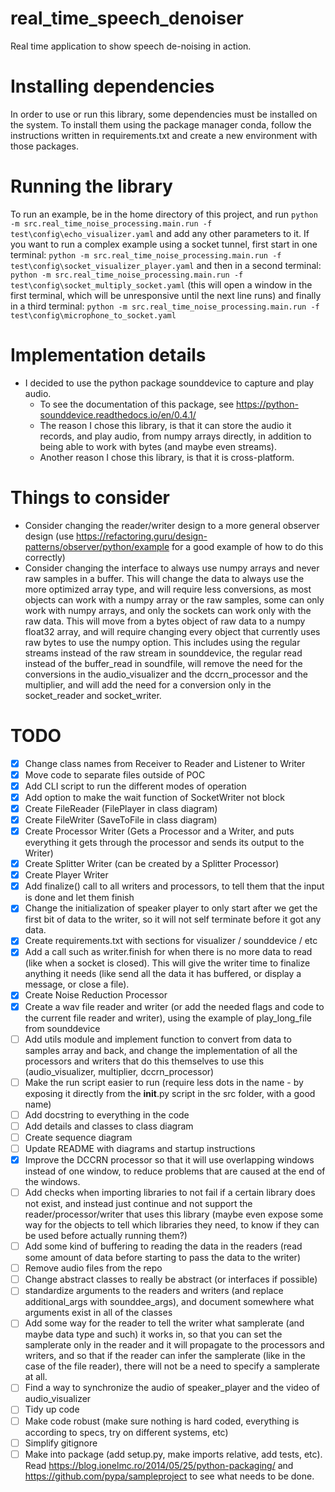 # real_time_speech_denoiser
Real time application to show speech de-noising in action.

# Installing dependencies
In order to use or run this library, some dependencies must be installed on the system. To install
them using the package manager conda, follow the instructions written in requirements.txt and create
a new environment with those packages.

# Running the library
To run an example, be in the home directory of this project, and run
```python -m src.real_time_noise_processing.main.run -f test\config\echo_visualizer.yaml```
and add any other parameters to it.
If you want to run a complex example using a socket tunnel, first start in one terminal:
```python -m src.real_time_noise_processing.main.run -f test\config\socket_visualizer_player.yaml```
and then in a second terminal:
```python -m src.real_time_noise_processing.main.run -f test\config\socket_multiply_socket.yaml```
(this will open a window in the first terminal, which will be unresponsive until the next line runs)
and finally in a third terminal:
```python -m src.real_time_noise_processing.main.run -f test\config\microphone_to_socket.yaml```

# Implementation details

- I decided to use the python package sounddevice to capture and play audio.
  - To see the documentation of this package, see  https://python-sounddevice.readthedocs.io/en/0.4.1/
  - The reason I chose this library, is that it can store the audio it records,
      and play audio, from numpy arrays directly, in addition to being able to
      work with bytes (and maybe even streams).
  - Another reason I chose this library, is that it is cross-platform.

# Things to consider
- Consider changing the reader/writer design to a more general observer design (use https://refactoring.guru/design-patterns/observer/python/example for a good example of how to do this correctly)
- Consider changing the interface to always use numpy arrays and never raw samples in a buffer. This will change the data to always use the more optimized array type, and will require less conversions, as most objects can work with a numpy array or the raw samples, some can only work with numpy arrays, and only the sockets can work only with the raw data. This will move from a bytes object of raw data to a numpy float32 array, and will require changing every object that currently uses raw bytes to use the numpy option. This includes using the regular streams instead of the raw stream in sounddevice, the regular read instead of the buffer_read in soundfile, will remove the need for the conversions in the audio_visualizer and the dccrn_processor and the multiplier, and will add the need for a conversion only in the socket_reader and socket_writer.

# TODO
- [x] Change class names from Receiver to Reader and Listener to Writer
- [x] Move code to separate files outside of POC
- [x] Add CLI script to run the different modes of operation
- [x] Add option to make the wait function of SocketWriter not block
- [x] Create FileReader (FilePlayer in class diagram)
- [x] Create FileWriter (SaveToFile in class diagram)
- [x] Create Processor Writer (Gets a Processor and a Writer, and puts everything it gets through the processor and sends its output to the Writer)
- [x] Create Splitter Writer (can be created by a Splitter Processor)
- [x] Create Player Writer
- [x] Add finalize() call to all writers and processors, to tell them that the input is done and let them finish
- [x] Change the initialization of speaker player to only start after we get the first bit of data to the writer, so it will not self terminate before it got any data.
- [x] Create requirements.txt with sections for visualizer / sounddevice / etc
- [x] Add a call such as writer.finish for when there is no more data to read (like when a socket is closed). This will give the writer time to finalize anything it needs (like send all the data it has buffered, or display a message, or close a file).
- [x] Create Noise Reduction Processor
- [x] Create a wav file reader and writer (or add the needed flags and code to the current file reader and writer), using the example of play_long_file from sounddevice
- [ ] Add utils module and implement function to convert from data to samples array and back, and change the implementation of all the processors and writers that do this themselves to use this (audio_visualizer, multiplier, dccrn_processor)
- [ ] Make the run script easier to run (require less dots in the name - by exposing it directly from the __init__.py script in the src folder, with a good name)
- [ ] Add docstring to everything in the code
- [ ] Add details and classes to class diagram
- [ ] Create sequence diagram
- [ ] Update README with diagrams and startup instructions
- [x] Improve the DCCRN processor so that it will use overlapping windows instead of one window, to reduce problems that are caused at the end of the windows.
- [ ] Add checks when importing libraries to not fail if a certain library does not exist, and instead just continue and not support the reader/processor/writer that uses this library (maybe even expose some way for the objects to tell which libraries they need, to know if they can be used before actually running them?)
- [ ] Add some kind of buffering to reading the data in the readers (read some amount of data before starting to pass the data to the writer)
- [ ] Remove audio files from the repo
- [ ] Change abstract classes to really be abstract (or interfaces if possible)
- [ ] standardize arguments to the readers and writers (and replace additional_args with sounddee_args), and document somewhere what arguments exist in all of the classes
- [ ] Add some way for the reader to tell the writer what samplerate (and maybe data type and such) it works in, so that you can set the samplerate only in the reader and it will propagate to the processors and writers, and so that if the reader can infer the samplerate (like in the case of the file reader), there will not be a need to specify a samplerate at all.
- [ ] Find a way to synchronize the audio of speaker_player and the video of audio_visualizer
- [ ] Tidy up code
- [ ] Make code robust (make sure nothing is hard coded, everything is according to specs, try on different systems, etc)
- [ ] Simplify gitignore
- [ ] Make into package (add setup.py, make imports relative, add tests, etc). Read https://blog.ionelmc.ro/2014/05/25/python-packaging/ and https://github.com/pypa/sampleproject to see what needs to be done.